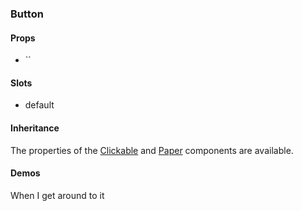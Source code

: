### Button

#### Props

- ``

#### Slots

- default

#### Inheritance

The properties of the [Clickable](../maki-clickable/README.md) and [Paper](../maki-paper/README.md) components are available.

#### Demos

When I get around to it
